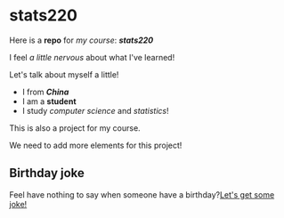 # stats220

Here is a __repo__ for _my course_: *__stats220__*

I feel _a little nervous_ about what I've learned!

Let's talk about myself a little!
  * I from *__China__*
  * I am a __student__
  * I study _computer science_ and _statistics_!

  This is also a project for my course.

  We need to add more elements for this project!

  ## Birthday joke
  Feel have nothing to say when someone have a birthday?[Let's get some joke!](https://www.rd.com/jokes/birthday/)
